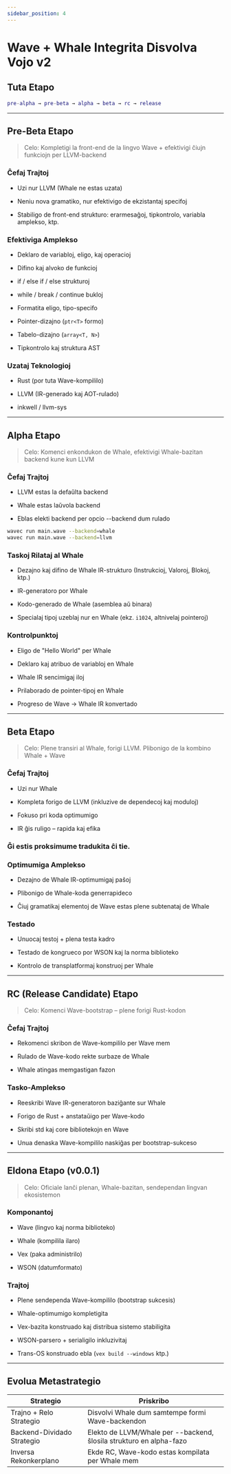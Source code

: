 ```yaml
---
sidebar_position: 4
---
```


# Wave + Whale Integrita Disvolva Vojo v2

## Tuta Etapo

```matlab
pre-alpha → pre-beta → alpha → beta → rc → release
```

---

## Pre-Beta Etapo

> Celo: Kompletigi la front-end de la lingvo Wave + efektivigi ĉiujn funkciojn per LLVM-backend

### Ĉefaj Trajtoj
* Uzi nur LLVM (Whale ne estas uzata)

* Neniu nova gramatiko, nur efektivigo de ekzistantaj specifoj

* Stabiligo de front-end strukturo: erarmesaĝoj, tipkontrolo, variabla amplekso, ktp.

### Efektiviga Amplekso
* Deklaro de variabloj, eligo, kaj operacioj

* Difino kaj alvoko de funkcioj

* if / else if / else strukturoj

* while / break / continue bukloj

* Formatita eligo, tipo-specifo

* Pointer-dizajno (`ptr<T>` formo)

* Tabelo-dizajno (`array<T, N>`)

* Tipkontrolo kaj struktura AST

### Uzataj Teknologioj
* Rust (por tuta Wave-kompililo)

* LLVM (IR-generado kaj AOT-rulado)

* inkwell / llvm-sys

---

## Alpha Etapo

> Celo: Komenci enkondukon de Whale, efektivigi Whale-bazitan backend kune kun LLVM



### Ĉefaj Trajtoj
* LLVM estas la defaŭlta backend

* Whale estas laŭvola backend

* Eblas elekti backend per opcio --backend dum rulado

```bash
wavec run main.wave --backend=whale
wavec run main.wave --backend=llvm
```

### Taskoj Rilataj al Whale
* Dezajno kaj difino de Whale IR-strukturo (Instrukcioj, Valoroj, Blokoj, ktp.)

* IR-generatoro por Whale

* Kodo-generado de Whale (asemblea aŭ binara)

* Specialaj tipoj uzeblaj nur en Whale (ekz. `i1024`, altnivelaj pointeroj)

### Kontrolpunktoj
* Eligo de "Hello World" per Whale

* Deklaro kaj atribuo de variabloj en Whale

* Whale IR sencimigaj iloj

* Prilaborado de pointer-tipoj en Whale

* Progreso de Wave → Whale IR konvertado

---

## Beta Etapo

> Celo: Plene transiri al Whale, forigi LLVM. Plibonigo de la kombino Whale + Wave

### Ĉefaj Trajtoj
* Uzi nur Whale

* Kompleta forigo de LLVM (inkluzive de dependecoj kaj moduloj)

* Fokuso pri koda optimumigo

* IR ĝis ruligo – rapida kaj efika

### Ĝi estis proksimume tradukita ĉi tie.

### Optimumiga Amplekso
* Dezajno de Whale IR-optimumigaj paŝoj

* Plibonigo de Whale-koda generrapideco

* Ĉiuj gramatikaj elementoj de Wave estas plene subtenataj de Whale

### Testado
* Unuocaj testoj + plena testa kadro

* Testado de kongrueco por WSON kaj la norma biblioteko

* Kontrolo de transplatformaj konstruoj per Whale

---

## RC (Release Candidate) Etapo

> Celo: Komenci Wave-bootstrap – plene forigi Rust-kodon

### Ĉefaj Trajtoj
* Rekomenci skribon de Wave-kompililo per Wave mem

* Rulado de Wave-kodo rekte surbaze de Whale

* Whale atingas memgastigan fazon

### Tasko-Amplekso
* Reeskribi Wave IR-generatoron baziĝante sur Whale

* Forigo de Rust + anstataŭigo per Wave-kodo

* Skribi std kaj core bibliotekojn en Wave

* Unua denaska Wave-kompililo naskiĝas per bootstrap-sukceso

---

## Eldona Etapo (v0.0.1)

> Celo: Oficiale lanĉi plenan, Whale-bazitan, sendependan lingvan ekosistemon

### Komponantoj
* Wave (lingvo kaj norma biblioteko)

* Whale (kompilila ilaro)

* Vex (paka administrilo)

* WSON (datumformato)

### Trajtoj
* Plene sendependa Wave-kompililo (bootstrap sukcesis)

* Whale-optimumigo kompletigita

* Vex-bazita konstruado kaj distribua sistemo stabiligita

* WSON-parsero + serialigilo inkluzivitaj

* Trans-OS konstruado ebla (`vex build --windows` ktp.)

---

## Evolua Metastrategio

| Strategio                  | Priskribo                                                           |
|----------------------------|---------------------------------------------------------------------|
| Trajno + Relo Strategio    | Disvolvi Whale dum samtempe formi Wave-backendon                    |
| Backend-Dividado Strategio | Elekto de LLVM/Whale per --backend, ŝlosila strukturo en alpha-fazo |
| Inversa Rekonkerplano      | Ekde RC, Wave-kodo estas kompilata per Whale mem                    |